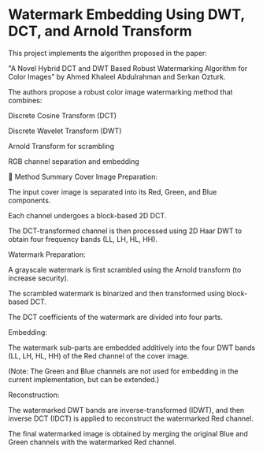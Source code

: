 # Watermark Embedding Using DWT, DCT, and Arnold Transform
This project implements the algorithm proposed in the paper:

"A Novel Hybrid DCT and DWT Based Robust Watermarking Algorithm for Color Images"
by Ahmed Khaleel Abdulrahman and Serkan Ozturk.

The authors propose a robust color image watermarking method that combines:

Discrete Cosine Transform (DCT)

Discrete Wavelet Transform (DWT)

Arnold Transform for scrambling

RGB channel separation and embedding

📖 Method Summary
Cover Image Preparation:

The input cover image is separated into its Red, Green, and Blue components.

Each channel undergoes a block-based 2D DCT.

The DCT-transformed channel is then processed using 2D Haar DWT to obtain four frequency bands (LL, LH, HL, HH).

Watermark Preparation:

A grayscale watermark is first scrambled using the Arnold transform (to increase security).

The scrambled watermark is binarized and then transformed using block-based DCT.

The DCT coefficients of the watermark are divided into four parts.

Embedding:

The watermark sub-parts are embedded additively into the four DWT bands (LL, LH, HL, HH) of the Red channel of the cover image.

(Note: The Green and Blue channels are not used for embedding in the current implementation, but can be extended.)

Reconstruction:

The watermarked DWT bands are inverse-transformed (IDWT), and then inverse DCT (IDCT) is applied to reconstruct the watermarked Red channel.

The final watermarked image is obtained by merging the original Blue and Green channels with the watermarked Red channel.


